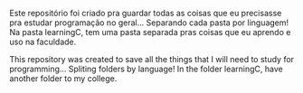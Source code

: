 Este repositório foi criado pra guardar todas as coisas que eu precisasse pra estudar programação no geral... Separando cada pasta por linguagem!
Na pasta learningC, tem uma pasta separada pras coisas que eu aprendo e uso na faculdade.


This repository was created to save all the things that I will need to study for programming... Spliting folders by language!
In the folder learningC, have another folder to my college. 